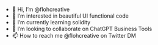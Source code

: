 - 👋 Hi, I’m @flohcreative
- 👀 I’m interested in beautiful UI functional code
- 🌱 I’m currently learning solidity
- 💞️ I’m looking to collaborate on ChatGPT Business Tools
- 📫 How to reach me @flohcreative on Twitter DM

<!---
flohcreative/flohcreative is a ✨ special ✨ repository because its `README.md` (this file) appears on your GitHub profile.
You can click the Preview link to take a look at your changes.
--->
